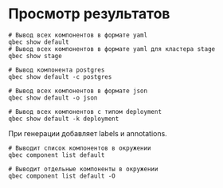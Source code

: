 # Просмотр результатов

```shell script
# Вывод всех компонентов в формате yaml
qbec show default
# Вывод всех компонентов в формате yaml для кластера stage
qbec show stage

# Вывод компонента postgres
qbec show default -c postgres

# Вывод всех компонентов в формате json
qbec show default -o json 

# Вывод всех компонентов с типом deployment
qbec show default -k deployment
```

При генерации добавляет labels и annotations.

```shell script
# Выводит список компонентов в окружении
qbec component list default

# Выводит отдельные компоненты в окружении
qbec component list default -O
```
